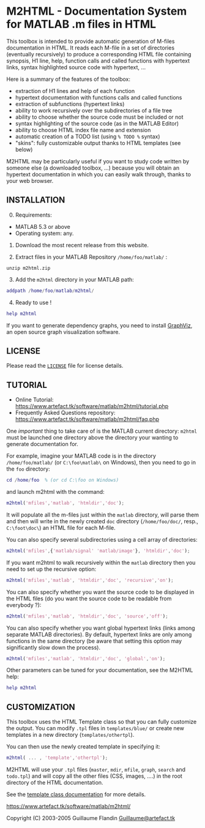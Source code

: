 M2HTML - Documentation System for MATLAB .m files in HTML
=========================================================

This toolbox is intended to provide automatic generation of M-files 
documentation in HTML. It reads each M-file in a set of directories
(eventually recursively) to produce a corresponding HTML file containing
synopsis, H1 line, help, function calls and called functions with 
hypertext links, syntax highlighted source code with hypertext, ...
 
Here is a summary of the features of the toolbox:
* extraction of H1 lines and help of each function
* hypertext documentation with functions calls and called functions
* extraction of subfunctions (hypertext links)
* ability to work recursively over the subdirectories of a file tree
* ability to choose whether the source code must be included or not
* syntax highlighting of the source code (as in the MATLAB Editor)
* ability to choose HTML index file name and extension
* automatic creation of a TODO list (using `% TODO %` syntax)
* "skins": fully customizable output thanks to HTML templates (see below)

M2HTML may be particularly useful if you want to study code written by
someone else (a downloaded toolbox, ...) because you will obtain an
hypertext documentation in which you can easily walk through, thanks
to your web browser.

INSTALLATION
------------

0. Requirements:
  * MATLAB 5.3 or above
  * Operating system: any.

1. Download the most recent release from this website.

2. Extract files in your MATLAB Repository `/home/foo/matlab/` :
```
unzip m2html.zip
```
3. Add the `m2html` directory in your MATLAB path:
```matlab
addpath /home/foo/matlab/m2html/
```  
4. Ready to use !
```matlab
help m2html
```

If you want to generate dependency graphs, you need to install [GraphViz](https://www.graphviz.org/),
an open source graph visualization software.

LICENSE
-------

Please read the [`LICENSE`](LICENSE) file for license details.

TUTORIAL
--------

* Online Tutorial: https://www.artefact.tk/software/matlab/m2html/tutorial.php
* Frequently Asked Questions repository: https://www.artefact.tk/software/matlab/m2html/faq.php
 
One *important* thing to take care of is the MATLAB current directory: `m2html` 
must be launched one directory above the directory your wanting to generate 
documentation for.

For example, imagine your MATLAB code is in the directory `/home/foo/matlab/`
(or `C:\foo\matlab\` on Windows), then you need to go in the `foo` directory:
 
```matlab
cd /home/foo  % (or cd C:\foo on Windows)
```
and launch m2html with the command:
```matlab 
m2html('mfiles','matlab', 'htmldir','doc');
```

It will populate all the m-files just within the `matlab` directory, will parse
them and then will write in the newly created `doc` directory (`/home/foo/doc/`,
resp., `C:\foot\doc\`) an HTML file for each M-file.
 
You can also specify several subdirectories using a cell array of directories:
```matlab
m2html('mfiles',{'matlab/signal' 'matlab/image'}, 'htmldir','doc');
``` 
If you want m2html to walk recursively within the `matlab` directory then you 
need to set up the recursive option:
```matlab
m2html('mfiles','matlab', 'htmldir','doc', 'recursive','on');
```
You can also specify whether you want the source code to be displayed in the 
HTML files (do you want the source code to be readable from everybody ?):
```matlab
m2html('mfiles','matlab', 'htmldir','doc', 'source','off');
``` 
You can also specify whether you want global hypertext links (links among 
separate MATLAB directories). By default, hypertext links are only among 
functions in the same directory (be aware that setting this option may 
significantly slow down the process).
```matlab
m2html('mfiles','matlab', 'htmldir','doc', 'global','on');
```

Other parameters can be tuned for your documentation, see the M2HTML help:
```matlab 
help m2html
```

CUSTOMIZATION
-------------

This toolbox uses the HTML Template class so that you can fully customize the
output. You can modify `.tpl` files in `templates/blue/` or create new templates 
in a new directory (`templates/othertpl`).

You can then use the newly created template in specifying it:
```matlab
m2html( ... , 'template','othertpl');
```

M2HTML will use your `.tpl` files (`master`, `mdir`, `mfile`, `graph`, `search` and 
`todo.tpl`) and will copy all the other files (CSS, images, ....) in the root
directory of the HTML documentation.
 
See the [template class documentation](https://www.artefact.tk/software/matlab/template/) for more details.

https://www.artefact.tk/software/matlab/m2html/ 

Copyright (C) 2003-2005 Guillaume Flandin <Guillaume@artefact.tk>
